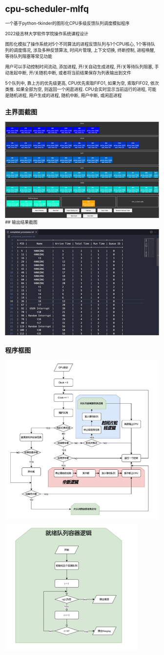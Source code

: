 # cpu-scheduler-mlfq

一个基于python-tkinder的图形化CPU多级反馈队列调度模拟程序

2022级吉林大学软件学院操作系统课程设计

图形化模拟了操作系统对5个不同算法的进程反馈队列与1个CPU核心, 1个等待队列的调度情况, 涉及多种反馈算法, 时间片管理, 上下文切换, 终断控制, 进程唤醒, 等待队列阻塞等常见功能

用户可以手动控制时间流动, 添加进程, 开/关自动生成进程, 开/关等待队列阻塞, 手动发起中断, 开/关随机中断, 或者将当前结果保存为列表输出到文件

5个队列中, 靠上方的优先级更高, CPU优先索取FIFO1, 如果为空, 索取FIFO2, 依次类推. 如果全部为空, 则返回一个闲逛进程. CPU会实时显示当前运行的进程, 可能是随机进程, 用户生成的进程, 随机中断, 用户中断, 或闲逛进程

## 主界面截图
<!-- <img src="https://pic.cirno.fun/sssn-blog-pics/image-20241212162749235.png" alt="描述" style="max-width:100%; height:auto;"> -->
<img src="./figures/image1.png" alt="描述" style="max-width:100%; height:auto;">
## 输出结果截图

![image-20241212161115339](./figures/image2.png)

## 程序框图

![image-20241212161257339](./figures/image3.png)

![image-20241212161328191](./figures/image4.png)
